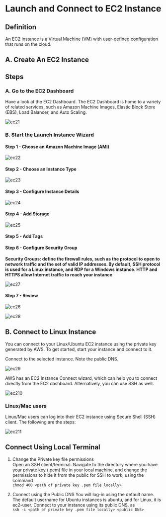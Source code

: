 # Launch and Connect to EC2 Instance
## Definition
An EC2 instance is a Virtual Machine (VM) with user-defined configuration that runs on the cloud.  

## A. Create An EC2 Instance

## Steps
### A. Go to the EC2 Dashboard
Have a look at the EC2 Dashboard. The EC2 Dashboard is home to a variety of related services, such as Amazon Machine Images, Elastic Block Store (EBS), Load Balancer, and Auto Scaling.  

![ec21](ec21.png?raw=true "ec21")

### B. Start the Launch Instance Wizard
#### Step 1 - Choose an Amazon Machine Image (AMI)
![ec22](ec22.png?raw=true "ec22")

#### Step 2 - Choose an Instance Type
![ec23](ec23.png?raw=true "ec23")

#### Step 3 - Configure Instance Details
![ec24](ec24.png?raw=true "ec24")

#### Step 4 - Add Storage
![ec25](ec25.png?raw=true "ec25")


#### Step 5 - Add Tags

#### Step 6 - Configure Security Group
**Security Groups: define the firewall rules, such as the protocol to open to network traffic and the set of valid IP addresses. By default, SSH protocol is used for a Linux instance, and RDP for a Windows instance. HTTP and HTTPS allow Internet traffic to reach your instance**  

![ec27](ec27.png?raw=true "ec27")

#### Step 7 - Review
![ec26](ec26.png?raw=true "ec26")

![ec28](ec28.png?raw=true "ec28")


## B. Connect to Linux Instance
You can connect to your Linux/Ubuntu EC2 instance using the private key generated by AWS. To get started, start your instance and connect to it.  

Connect to the selected instance. Note the public DNS.

![ec29](ec29.png?raw=true "ec29")

AWS has an EC2 Instance Connect wizard, which can help you to connect directly from the EC2 dashboard. Alternatively, you can use SSH as well.  

![ec210](ec210.png?raw=true "ec210")


### Linux/Mac users
Linux/Mac users can log into their EC2 instance using Secure Shell (SSH) client. The following are the steps:  

![ec211](ec211.png?raw=true "ec211")

## Connect Using Local Terminal
1. Change the Private key file permissions  
Open an SSH client/terminal. Navigate to the directory where you have your private key (.pem) file in your local machine, and change the permissions to hide it from the public for SSH to work, using the command  
`chmod 400 <path of private key .pem file locally>`

2. Connect using the Public DNS
You will log-in using the default name. The default username for Ubuntu instances is ubuntu, and for Linux, it is ec2-user. Connect to your instance using its public DNS, as  
`ssh -i <path of private key .pem file locally> <public DNS>`

